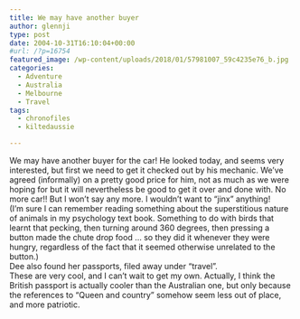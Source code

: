 ```yaml
---
title: We may have another buyer
author: glennji
type: post
date: 2004-10-31T16:10:04+00:00
#url: /?p=16754
featured_image: /wp-content/uploads/2018/01/57981007_59c4235e76_b.jpg
categories:
  - Adventure
  - Australia
  - Melbourne
  - Travel
tags:
  - chronofiles
  - kiltedaussie

---
```

<div class="post">
  <div class="post-body">
    We may have another buyer for the car! He looked today, and seems very interested, but first we need to get it checked out by his mechanic. We&#8217;ve agreed (informally) on a pretty good price for him, not as much as we were hoping for but it will nevertheless be good to get it over and done with. No more car!! But I won&#8217;t say any more. I wouldn&#8217;t want to &#8220;jinx&#8221; anything!<br /> (I&#8217;m sure I can remember reading something about the superstitious nature of animals in my psychology text book. Something to do with birds that learnt that pecking, then turning around 360 degrees, then pressing a button made the chute drop food &#8230; so they did it whenever they were hungry, regardless of the fact that it seemed otherwise unrelated to the button.)<br /> Dee also found her passports, filed away under &#8220;travel&#8221;.<br /> These are very cool, and I can&#8217;t wait to get my own. Actually, I think the British passport is actually cooler than the Australian one, but only because the references to &#8220;Queen and country&#8221; somehow seem less out of place, and more patriotic.
  </div>
</div>
